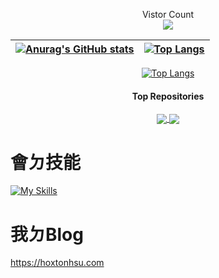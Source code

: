 <p align="center"> 
  Vistor Count<br>
  <img src="https://profile-counter.glitch.me/Hoxton019030/count.svg" />
</p>
<div align="center">


|   <a href="https://github.com/Hoxton019030">![Anurag's GitHub stats](https://github-readme-stats-git-masterrstaa-rickstaa.vercel.app/api?username=Hoxton019030&theme=codeSTACKr&show_icons=true&count_private=true&show_icons=true)</a> | <a href="https://github.com/Hoxton019030">[![Top Langs](https://github-readme-stats-git-masterrstaa-rickstaa.vercel.app/api/top-langs/?username=Hoxton019030&theme=codeSTACKr&layout=compact)](https://github.com/anuraghazra/github-readme-stats)</a> |
| ------------- | ------------- |

  [![Top Langs](https://github-readme-stats.vercel.app/api/top-langs/?username=Hoxton019030&hide_progress=trues&theme=dark&hide=HTML)](https://github.com/Hoxton019030/github-readme-stats)
#### Top Repositories


<a href="https://github.com/anuraghazra/github-readme-stats">
  <img align="center" src="https://github-readme-stats.vercel.app/api/pin/?username=anuraghazra&repo=github-readme-stats&theme=dark" />
</a>
<a href="https://github.com/anuraghazra/anuraghazra.github.io">
  <img align="center" src="https://github-readme-stats.vercel.app/api/pin/?username=anuraghazra&repo=anuraghazra.github.io&theme=dark" />
</a>

</div>

 # 會ㄉ技能
[![My Skills](https://skillicons.dev/icons?i=java,spring,hibernate,postgres,docker,azure,idea,js,linux,md,maven,postman,powershell,vscode,bash,github,gitlab)](https://skillicons.dev)

 # 我ㄉBlog
 https://hoxtonhsu.com

<!--
**Hoxton019030/Hoxton019030** is a ✨ _special_ ✨ repository because its `README.md` (this file) appears on your GitHub profile.

Here are some ideas to get you started:

- 🔭 I’m currently working on ...
- 🌱 I’m currently learning ...
- 👯 I’m looking to collaborate on ...
- 🤔 I’m looking for help with ...
- 💬 Ask me about ...
- 📫 How to reach me: ...
- 😄 Pronouns: ...
- ⚡ Fun fact: ...
-->


